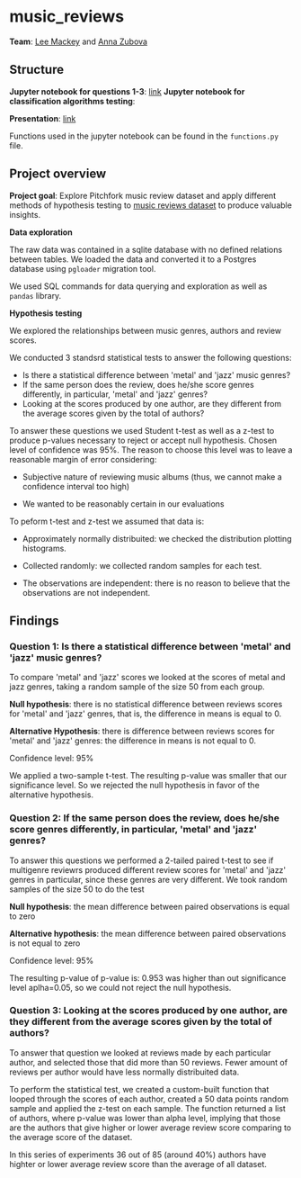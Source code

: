 # music_reviews

**Team**: [Lee Mackey](https://github.com/glmack) and [Anna Zubova](https://github.com/AnnaLara)

## Structure

**Jupyter notebook for questions 1-3**: [link](https://github.com/glmack/music_reviews/blob/master/tests_1_to_3.ipynb)
**Jupyter notebook for classification algorithms testing**:

**Presentation**: [link]()

Functions used in the jupyter notebook can be found in the `functions.py` file.


## Project overview

**Project goal**: Explore Pitchfork music review dataset and apply different methods of hypothesis testing to [music reviews dataset](https://www.kaggle.com/nolanbconaway/pitchfork-data) to produce valuable insights.

**Data exploration**

The raw data was contained in a sqlite database with no defined relations between tables. We loaded the data and converted it to a Postgres database using `pgloader` migration tool.

We used SQL commands for data querying and exploration as well as `pandas` library.

**Hypothesis testing**

We explored the relationships between music genres, authors and review scores.

We conducted 3 standsrd statistical tests to answer the following questions:

- Is there a statistical difference between 'metal' and 'jazz' music genres?
- If the same person does the review, does he/she score genres differently, in particular, 'metal' and 'jazz' genres?
- Looking at the scores produced by one author, are they different from the average scores given by the total of authors?

To answer these questions we used Student t-test as well as a z-test to produce p-values necessary to reject or accept null hypothesis. Chosen level of confidence was 95%. The reason to choose this level was to leave a reasonable margin of error considering:

- Subjective nature of reviewing music albums (thus, we cannot make a confidence interval too high)

- We wanted to be reasonably certain in our evaluations


To peform t-test and z-test we assumed that data is:

- Approximately normally distribuited: we checked the distribution plotting histograms.
    
- Collected randomly: we collected random samples for each test.
    
- The observations are independent: there is no reason to believe that the observations are not independent.


## Findings

### Question 1: Is there a statistical difference between 'metal' and 'jazz' music genres?

To compare 'metal' and 'jazz' scores we looked at the scores of metal and jazz genres, taking a random sample of the size 50 from each group.

**Null hypothesis**: there is no statistical difference between reviews scores for 'metal' and 'jazz' genres, that is, the difference in means is equal to 0.

**Alternative Hypothesis**: there is difference between reviews scores for 'metal' and 'jazz' genres: the difference in means is not equal to 0.

Confidence level: 95%

We applied a two-sample t-test. The resulting p-value was smaller that our significance level. So we rejected the null hypothesis in favor of the alternative hypothesis.

### Question 2: If the same person does the review, does he/she score genres differently, in particular, 'metal' and 'jazz' genres?

To answer this questions we performed a 2-tailed paired t-test to see if multigenre reviewrs produced different review scores for 'metal' and 'jazz' genres in particular, since these genres are very different. We took random samples of the size 50 to do the test

**Null hypothesis**: the mean difference between paired observations is equal to zero

**Alternative hypothesis**: the mean difference between paired observations is not equal to zero

Confidence level: 95%

The resulting p-value of p-value is:  0.953 was higher than out significance level aplha=0.05, so we could not reject the null hypothesis.

### Question 3: Looking at the scores produced by one author, are they different from the average scores given by the total of authors? 

To answer that question we looked at reviews made by each particular author, and selected those that did more than 50 reviews. Fewer amount of reviews per author would have less normally distribuited data.

To perform the statistical test, we created a custom-built function that looped through the scores of each author, created a 50 data points random sample and applied the z-test on each sample. The function returned a list of authors, where p-value was lower than alpha level, implying that those are the authors that give higher or lower average review score comparing to the average score of the dataset.

In this series of experiments 36 out of 85 (around 40%) authors have highter or lower average review score than the average of all dataset.
